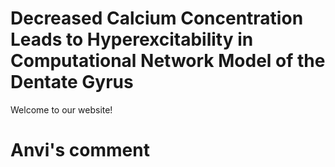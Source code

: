# Decreased Calcium Concentration Leads to Hyperexcitability in Computational Network Model of the Dentate Gyrus

Welcome to our website!

# Anvi's comment
